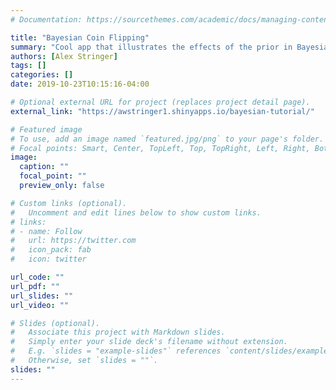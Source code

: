 ```yaml
---
# Documentation: https://sourcethemes.com/academic/docs/managing-content/

title: "Bayesian Coin Flipping"
summary: "Cool app that illustrates the effects of the prior in Bayesian inference."
authors: [Alex Stringer]
tags: []
categories: []
date: 2019-10-23T10:15:16-04:00

# Optional external URL for project (replaces project detail page).
external_link: "https://awstringer1.shinyapps.io/bayesian-tutorial/"

# Featured image
# To use, add an image named `featured.jpg/png` to your page's folder.
# Focal points: Smart, Center, TopLeft, Top, TopRight, Left, Right, BottomLeft, Bottom, BottomRight.
image:
  caption: ""
  focal_point: ""
  preview_only: false

# Custom links (optional).
#   Uncomment and edit lines below to show custom links.
# links:
# - name: Follow
#   url: https://twitter.com
#   icon_pack: fab
#   icon: twitter

url_code: ""
url_pdf: ""
url_slides: ""
url_video: ""

# Slides (optional).
#   Associate this project with Markdown slides.
#   Simply enter your slide deck's filename without extension.
#   E.g. `slides = "example-slides"` references `content/slides/example-slides.md`.
#   Otherwise, set `slides = ""`.
slides: ""
---
```

